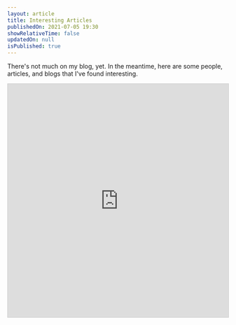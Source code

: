 ```yaml
---
layout: article
title: Interesting Articles
publishedOn: 2021-07-05 19:30
showRelativeTime: false
updatedOn: null
isPublished: true
---
```


[comment]: # "README: Edit the title of your post. Set `isPublished` to true whenever you're ready to publish. Don't forget to commit + push to your git repo."


There's not much on my blog, yet. In the meantime, here are some people, articles, and blogs that I've found interesting.

<script>
  import Bleed from '$lib/components/Bleed/Bleed.svelte';
</script>

<!-- <Bleed full>
  <img src="https://source.unsplash.com/eaxwP9J_V6s/1600x398" alt="Landscape">
</Bleed> -->
<Bleed>
  <iframe src="https://airtable.com/embed/shrB7rjutFxXhVpgX?backgroundColor=teal" frameborder="0" onmousewheel="" height="533" width="100%" style="background: transparent; border: 1px solid #ccc;"></iframe>
</Bleed>
